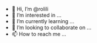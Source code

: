 - 👋 Hi, I’m @rolili
- 👀 I’m interested in ...
- 🌱 I’m currently learning ...
- 💞️ I’m looking to collaborate on ...
- 📫 How to reach me ...

<!---
rolili/rolili is a ✨ special ✨ repository because its `README.md` (this file) appears on your GitHub profile.
You can click the Preview link to take a look at your changes.
--->
